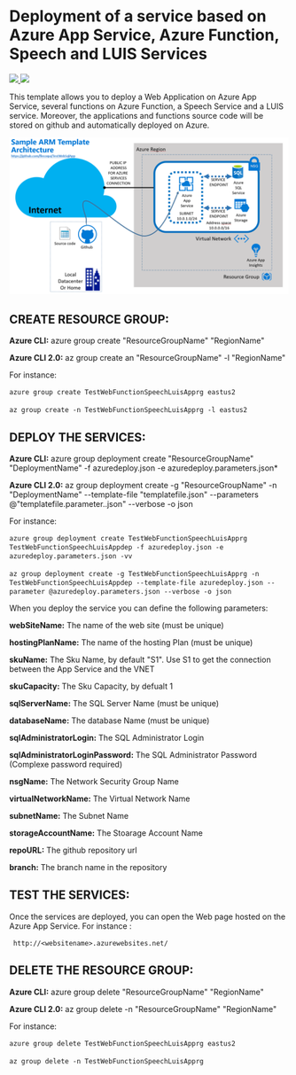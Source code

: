 # Deployment of a service based on Azure App Service, Azure Function, Speech and LUIS Services

<a href="https://portal.azure.com/#create/Microsoft.Template/uri/https%3A%2F%2Fraw.githubusercontent.com%2Fflecoqui%2FTestWebFunctionSpeechLuisApp%2Fmaster%2Fazuredeploy.json" target="_blank">
    <img src="http://azuredeploy.net/deploybutton.png"/>
</a>
<a href="http://armviz.io/#/?load=https%3A%2F%2Fraw.githubusercontent.com%2Fflecoqui%2FTestWebFunctionSpeechLuisApp%2Fmaster%2Fazuredeploy.json" target="_blank">
    <img src="http://armviz.io/visualizebutton.png"/>
</a>

This template allows you to deploy a Web Application on Azure App Service, several functions on Azure Function, a Speech Service and a LUIS service. Moreover, the applications and functions source code  will be stored on github and automatically deployed on Azure.


![](https://raw.githubusercontent.com/flecoqui/TestWebFunctionSpeechLuisApp/master/Docs/1-architecture.png)



## CREATE RESOURCE GROUP:

**Azure CLI:** azure group create "ResourceGroupName" "RegionName"

**Azure CLI 2.0:** az group create an "ResourceGroupName" -l "RegionName"

For instance:

    azure group create TestWebFunctionSpeechLuisApprg eastus2

    az group create -n TestWebFunctionSpeechLuisApprg -l eastus2

## DEPLOY THE SERVICES:

**Azure CLI:** azure group deployment create "ResourceGroupName" "DeploymentName"  -f azuredeploy.json -e azuredeploy.parameters.json*

**Azure CLI 2.0:** az group deployment create -g "ResourceGroupName" -n "DeploymentName" --template-file "templatefile.json" --parameters @"templatefile.parameter..json"  --verbose -o json

For instance:

    azure group deployment create TestWebFunctionSpeechLuisApprg TestWebFunctionSpeechLuisAppdep -f azuredeploy.json -e azuredeploy.parameters.json -vv

    az group deployment create -g TestWebFunctionSpeechLuisApprg -n TestWebFunctionSpeechLuisAppdep --template-file azuredeploy.json --parameter @azuredeploy.parameters.json --verbose -o json


When you deploy the service you can define the following parameters:</p>
**webSiteName:**                    The name of the web site (must be unique) </p>
**hostingPlanName:**                The name of the hosting Plan (must be unique)</p>
**skuName:**                        The Sku Name, by default "S1". Use S1 to get the connection between the App Service and the VNET</p>
**skuCapacity:**                    The Sku Capacity, by defualt 1</p>
**sqlServerName:**                  The SQL Server Name (must be unique)</p>
**databaseName:**                   The database Name (must be unique)</p>
**sqlAdministratorLogin:**          The SQL Administrator Login</p>
**sqlAdministratorLoginPassword:**  The SQL Administrator Password (Complexe password required)</p>
**nsgName:**                        The Network Security Group Name</p>
**virtualNetworkName:**             The Virtual Network Name</p>
**subnetName:**                     The Subnet Name</p>
**storageAccountName:**             The Stoarage Account Name</p>
**repoURL:**                        The github repository url</p>
**branch:**                         The branch name in the repository</p>

## TEST THE SERVICES:
Once the services are deployed, you can open the Web page hosted on the Azure App Service.
For instance :

     http://<websitename>.azurewebsites.net/
 
</p>


## DELETE THE RESOURCE GROUP:

**Azure CLI:** azure group delete "ResourceGroupName" "RegionName"

**Azure CLI 2.0:** az group delete -n "ResourceGroupName" "RegionName"

For instance:

    azure group delete TestWebFunctionSpeechLuisApprg eastus2

    az group delete -n TestWebFunctionSpeechLuisApprg 


